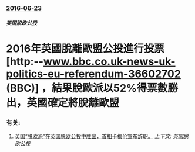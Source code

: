 ### [2016-06-23](/zh/news/2016/06/23/index.md)

##### 英国脱欧公投
# 2016年英國脫離歐盟公投進行投票 [http:--www.bbc.co.uk-news-uk-politics-eu-referendum-36602702 (BBC)] ，結果脫歐派以52%得票數勝出，英國確定將脫離歐盟




### 有关:

1. [英国“脱欧派”在英国脱欧公投中胜出，首相卡梅伦宣布辞职。](/zh/news/2016/06/24/英国-脱欧派-在英国脱欧公投中胜出-首相卡梅伦宣布辞职.md) _上下文: 英国脱欧公投_
